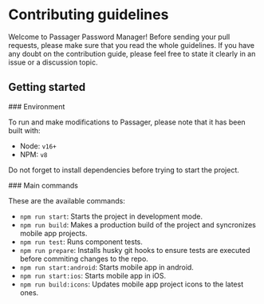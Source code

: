 # Contributing guidelines

Welcome to Passager Password Manager! Before sending your pull requests, please make sure that you read the whole guidelines. If you have any doubt on the contribution guide, please feel free to state it clearly in an issue or a discussion topic.

## Getting started

### Environment

To run and make modifications to Passager, please note that it has been built with:

* Node: `v16+`
* NPM: `v8`

Do not forget to install dependencies before trying to start the project.

### Main commands

These are the available commands:

* `npm run start`: Starts the project in development mode.
* `npm run build`: Makes a production build of the project and syncronizes mobile app projects.
* `npm run test`: Runs component tests.
* `npm run prepare`: Installs husky git hooks to ensure tests are executed before commiting changes to the repo.
* `npm run start:android`: Starts mobile app in android.
* `npm run start:ios`: Starts mobile app in iOS.
* `npm run build:icons`: Updates mobile app project icons to the latest ones.